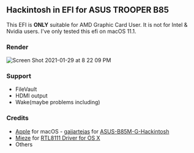 Hackintosh in EFI for ASUS TROOPER B85
---

This EFI is **ONLY** suitable for AMD Graphic Card User. It is not for Intel & Nvidia users.
I've only tested this efi on macOS 11.1.

### Render
![Screen Shot 2021-01-29 at 8 22 09 PM](https://user-images.githubusercontent.com/24318205/106274900-f8ccdf00-626f-11eb-89dd-d6f35f454751.png)


### Support
- FileVault
- HDMI output
- Wake(maybe problems including)

### Credits
- [Apple](https://www.apple.com) for macOS
- [gajjartejas](https://github.com/gajjartejas/) for [ASUS-B85M-G-Hackintosh](https://github.com/gajjartejas/ASUS-B85M-G-Hackintosh)
- [Mieze](https://github.com/Mieze) for [RTL8111 Driver for OS X](https://github.com/Mieze/RTL8111_driver_for_OS_X)
- Others